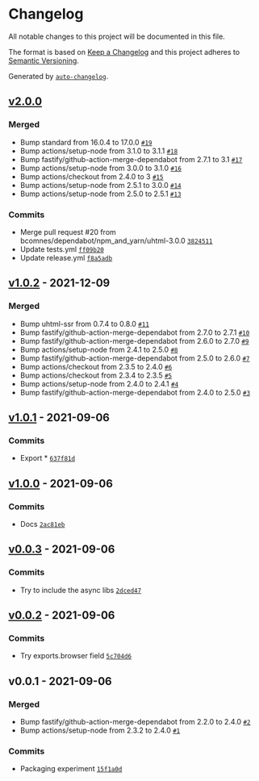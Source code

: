 # Changelog

All notable changes to this project will be documented in this file.

The format is based on [Keep a Changelog](https://keepachangelog.com/en/1.0.0/)
and this project adheres to [Semantic Versioning](https://semver.org/spec/v2.0.0.html).

Generated by [`auto-changelog`](https://github.com/CookPete/auto-changelog).

## [v2.0.0](https://github.com/bcomnes/uhtml-isomorphic/compare/v1.0.2...v2.0.0)

### Merged

- Bump standard from 16.0.4 to 17.0.0 [`#19`](https://github.com/bcomnes/uhtml-isomorphic/pull/19)
- Bump actions/setup-node from 3.1.0 to 3.1.1 [`#18`](https://github.com/bcomnes/uhtml-isomorphic/pull/18)
- Bump fastify/github-action-merge-dependabot from 2.7.1 to 3.1 [`#17`](https://github.com/bcomnes/uhtml-isomorphic/pull/17)
- Bump actions/setup-node from 3.0.0 to 3.1.0 [`#16`](https://github.com/bcomnes/uhtml-isomorphic/pull/16)
- Bump actions/checkout from 2.4.0 to 3 [`#15`](https://github.com/bcomnes/uhtml-isomorphic/pull/15)
- Bump actions/setup-node from 2.5.1 to 3.0.0 [`#14`](https://github.com/bcomnes/uhtml-isomorphic/pull/14)
- Bump actions/setup-node from 2.5.0 to 2.5.1 [`#13`](https://github.com/bcomnes/uhtml-isomorphic/pull/13)

### Commits

- Merge pull request #20 from bcomnes/dependabot/npm_and_yarn/uhtml-3.0.0 [`3824511`](https://github.com/bcomnes/uhtml-isomorphic/commit/3824511865a9933b524dfb6ccaa34d85701433ec)
- Update tests.yml [`ff09b20`](https://github.com/bcomnes/uhtml-isomorphic/commit/ff09b2018358041e74ad037f8f52121edb892da2)
- Update release.yml [`f8a5adb`](https://github.com/bcomnes/uhtml-isomorphic/commit/f8a5adb6f0907a6acea96f8db5a7105ad4501475)

## [v1.0.2](https://github.com/bcomnes/uhtml-isomorphic/compare/v1.0.1...v1.0.2) - 2021-12-09

### Merged

- Bump uhtml-ssr from 0.7.4 to 0.8.0 [`#11`](https://github.com/bcomnes/uhtml-isomorphic/pull/11)
- Bump fastify/github-action-merge-dependabot from 2.7.0 to 2.7.1 [`#10`](https://github.com/bcomnes/uhtml-isomorphic/pull/10)
- Bump fastify/github-action-merge-dependabot from 2.6.0 to 2.7.0 [`#9`](https://github.com/bcomnes/uhtml-isomorphic/pull/9)
- Bump actions/setup-node from 2.4.1 to 2.5.0 [`#8`](https://github.com/bcomnes/uhtml-isomorphic/pull/8)
- Bump fastify/github-action-merge-dependabot from 2.5.0 to 2.6.0 [`#7`](https://github.com/bcomnes/uhtml-isomorphic/pull/7)
- Bump actions/checkout from 2.3.5 to 2.4.0 [`#6`](https://github.com/bcomnes/uhtml-isomorphic/pull/6)
- Bump actions/checkout from 2.3.4 to 2.3.5 [`#5`](https://github.com/bcomnes/uhtml-isomorphic/pull/5)
- Bump actions/setup-node from 2.4.0 to 2.4.1 [`#4`](https://github.com/bcomnes/uhtml-isomorphic/pull/4)
- Bump fastify/github-action-merge-dependabot from 2.4.0 to 2.5.0 [`#3`](https://github.com/bcomnes/uhtml-isomorphic/pull/3)

## [v1.0.1](https://github.com/bcomnes/uhtml-isomorphic/compare/v1.0.0...v1.0.1) - 2021-09-06

### Commits

- Export * [`637f81d`](https://github.com/bcomnes/uhtml-isomorphic/commit/637f81ddafb9ce9139967c13a1dd981c23a0993a)

## [v1.0.0](https://github.com/bcomnes/uhtml-isomorphic/compare/v0.0.3...v1.0.0) - 2021-09-06

### Commits

- Docs [`2ac81eb`](https://github.com/bcomnes/uhtml-isomorphic/commit/2ac81eb22a69390e7262cf71526150275a6dfe55)

## [v0.0.3](https://github.com/bcomnes/uhtml-isomorphic/compare/v0.0.2...v0.0.3) - 2021-09-06

### Commits

- Try to include the async libs [`2dced47`](https://github.com/bcomnes/uhtml-isomorphic/commit/2dced4707bbb7fc4d005c23e7bfeb51e50d3ef11)

## [v0.0.2](https://github.com/bcomnes/uhtml-isomorphic/compare/v0.0.1...v0.0.2) - 2021-09-06

### Commits

- Try exports.browser field [`5c704d6`](https://github.com/bcomnes/uhtml-isomorphic/commit/5c704d632890f786836ce8eac5df002ca65a0531)

## v0.0.1 - 2021-09-06

### Merged

- Bump fastify/github-action-merge-dependabot from 2.2.0 to 2.4.0 [`#2`](https://github.com/bcomnes/uhtml-isomorphic/pull/2)
- Bump actions/setup-node from 2.3.2 to 2.4.0 [`#1`](https://github.com/bcomnes/uhtml-isomorphic/pull/1)

### Commits

- Packaging experiment [`15f1a0d`](https://github.com/bcomnes/uhtml-isomorphic/commit/15f1a0df80b2fb2cc4806e253099f5e4ebb27dc0)
